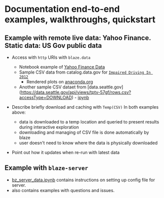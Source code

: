 # Documentation end-to-end examples, walkthroughs, quickstart 

## Example with remote live data: Yahoo Finance. <br/>Static data: US Gov public data

* Access with `http` URIs with `blaze.data`
  - Notebook example of [Yahoo Finance Data](yhoo_finance_example.ipynb)
  - Sample CSV data from catalog.data.gov for [`Impaired Driving In 2012`](impaired_driving_data_us_states_2012.ipynb)
    - Rendered plots on [anaconda.org](https://beta.anaconda.org/jsandhu/impaired_driving_data_us_states_2012/notebook)
  - Another sample CSV dataet from [data.seattle.gov] (https://data.seattle.gov/api/views/tptv-57gf/rows.csv?accessType=DOWNLOAD) - [ipynb](https://beta.anaconda.org/jsandhu/explore_data/notebook)

* Describe briefly download and caching with `Temp(CSV)`
  In both examples above:

  - data is downloaded to a temp location and queried to present results during interactive exploration
  - downloading and managing of CSV file is done automatically by blaze
  - user doesn't need to know where the data is physically downloaded

* Point out how it updates when re-run with latest data


## Example with `blaze-server`

* [bz_server_data.ipynb](bz_server_data.ipynb) contains instructions on setting up config file for server.
* also contains examples with questions and issues.